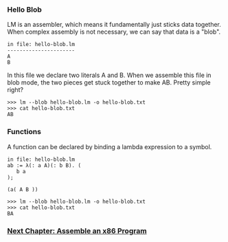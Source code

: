 ### Hello Blob

LM is an assembler, which means it fundamentally just sticks data together.
When complex assembly is not necessary, we can say that data is a "blob".

```
in file: hello-blob.lm
----------------------
A
B
```

In this file we declare two literals A and B.
When we assemble this file in blob mode, the two pieces get stuck together to make AB.
Pretty simple right?

```
>>> lm --blob hello-blob.lm -o hello-blob.txt
>>> cat hello-blob.txt
AB
```

### Functions

A function can be declared by binding a lambda expression to a symbol.

```
in file: hello-blob.lm
ab := λ(: a A)(: b B). (
   b a
);

(a( A B ))
```

```
>>> lm --blob hello-blob.lm -o hello-blob.txt
>>> cat hello-blob.txt
BA
```

### [Next Chapter: Assemble an x86 Program](https://github.com/andrew-johnson-4/lambda-mountain/blob/main/TUTORIAL/hello-world.md)

